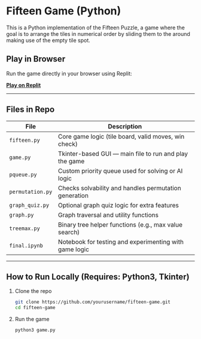 # Fifteen Game (Python)

This is a Python implementation of the Fifteen Puzzle, a game where the goal is to arrange the tiles in numerical order by sliding them to the around making use of the empty tile spot.

## Play in Browser

Run the game directly in your browser using Replit:

**[Play on Replit](https://replit.com/@hanarjahangiri/fifteen-game)**

---

## Files in Repo

| File             | Description                                                |
|------------------|------------------------------------------------------------|
| `fifteen.py`     | Core game logic (tile board, valid moves, win check)       |
| `game.py`        | Tkinter-based GUI — main file to run and play the game     |
| `pqueue.py`      | Custom priority queue used for solving or AI logic         |
| `permutation.py` | Checks solvability and handles permutation generation      |
| `graph_quiz.py`  | Optional graph quiz logic for extra features               |
| `graph.py`       | Graph traversal and utility functions                      |
| `treemax.py`     | Binary tree helper functions (e.g., max value search)      |
| `final.ipynb`    | Notebook for testing and experimenting with game logic     |

---

## How to Run Locally (Requires: Python3, Tkinter)

1. Clone the repo  
   ```bash
   git clone https://github.com/yourusername/fifteen-game.git
   cd fifteen-game
   ```
2. Run the game  
   ```bash
   python3 game.py
   ```